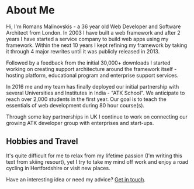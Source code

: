 # About Me

Hi, I'm Romans Malinovskis - a 36 year old Web Developer and Software Architect
from London. In 2003 I have built a web framework and after 2 years I have started a
service company to build web apps using my framework. Within the next 10 years I kept
refining my framework by taking it through 4 major rewrites until it was publicly
released in 2013.

Followed by a feedback from the initial 30,000+ downloads I started working
on creating support architecture around the framework itself - hosting platform,
educational program and enterprise support services.

In 2016 me and my team has finally deployed our initial partnership with several
Universities and Institutes in India - "ATK School". We anticipate to reach
over 2,000 students in the first year. Our goal is to teach the essentials of
web development during 80 hour course(s).

Through some key partnerships in UK I continue to work on connecting our growing
ATK developer group with enterprises and start-ups.

## Hobbies and Travel

It's quite difficult for me to relax from my lifetime passion (I'm writing this
text from skiing resourt), yet I try to take my mind off work and enjoy a
road cycling in Hertfordshire or visit new places.

Have an interesting idea or need my advice? <a href="{page}contact{/}">Get in touch</a>.


<!--

// TODO: move into blog

### Motivation

I live and work to empower developers. I believe that many development
paradigm, frameworks and libraries could have been easier to use. I strive
to apply "intuitive" and "easy-to-use" principles in the land of Web Apps.

### Start-ups

During my professional career I have helped many start-ups get off the
ground. What I've learned is deeply embedded into my teaching and framework -
it is the ability to create simple things quickly. Efficiency and out-of-the-box
experience is matter of life or death for start-ups.

### Agile in the Framework

Agile Methodology generated huge amount of momentum. I have applied the same
principles inside my framework and devised a whole educational program, which
focuses on making "agile" more safe and more efficient.
-->
